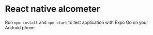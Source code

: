 # React native alcometer

Run `npm install` and `npm start` to test application with Expo Go on your Android phone
